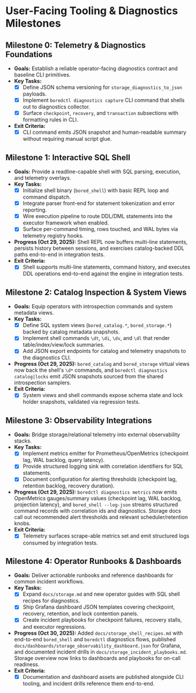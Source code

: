 # User-Facing Tooling & Diagnostics Milestones

## Milestone 0: Telemetry & Diagnostics Foundations
- **Goals:** Establish a reliable operator-facing diagnostics contract and baseline CLI primitives.
- **Key Tasks:**
  - [x] Define JSON schema versioning for `storage_diagnostics_to_json` payloads.
  - [x] Implement `boredctl diagnostics capture` CLI command that shells out to diagnostics collector.
  - [x] Surface `checkpoint`, `recovery`, and `transaction` subsections with formatting rules in CLI.
- **Exit Criteria:**
  - [x] CLI command emits JSON snapshot and human-readable summary without requiring manual script glue.

## Milestone 1: Interactive SQL Shell
- **Goals:** Provide a readline-capable shell with SQL parsing, execution, and telemetry overlays.
- **Key Tasks:**
  - [x] Initialize shell binary (`bored_shell`) with basic REPL loop and command dispatch.
  - [x] Integrate parser front-end for statement tokenization and error reporting.
  - [x] Wire execution pipeline to route DDL/DML statements into the executor framework when enabled.
  - [x] Surface per-command timing, rows touched, and WAL bytes via telemetry registry hooks.
- **Progress (Oct 29, 2025):** Shell REPL now buffers multi-line statements, persists history between sessions, and exercises catalog-backed DDL paths end-to-end in integration tests.
- **Exit Criteria:**
  - [x] Shell supports multi-line statements, command history, and executes DDL operations end-to-end against the engine in integration tests.

## Milestone 2: Catalog Inspection & System Views
- **Goals:** Equip operators with introspection commands and system metadata views.
- **Key Tasks:**
  - [x] Define SQL system views (`bored_catalog.*`, `bored_storage.*`) backed by catalog metadata snapshots.
  - [x] Implement shell commands `\dt`, `\di`, `\dv`, and `\dl` that render table/index/view/lock summaries.
  - [x] Add JSON export endpoints for catalog and telemetry snapshots to the diagnostics CLI.
- **Progress (Oct 29, 2025):** `bored_catalog` and `bored_storage` virtual views now back the shell's `\d*` commands, and `boredctl diagnostics catalog|locks` emit JSON snapshots sourced from the shared introspection samplers.
- **Exit Criteria:**
  - [x] System views and shell commands expose schema state and lock holder snapshots, validated via regression tests.

## Milestone 3: Observability Integrations
- **Goals:** Bridge storage/relational telemetry into external observability stacks.
- **Key Tasks:**
  - [x] Implement metrics emitter for Prometheus/OpenMetrics (checkpoint lag, WAL backlog, query latency).
  - [x] Provide structured logging sink with correlation identifiers for SQL statements.
  - [x] Document configuration for alerting thresholds (checkpoint lag, retention backlog, recovery duration).
- **Progress (Oct 29, 2025):** `boredctl diagnostics metrics` now emits OpenMetrics gauges/summary values (checkpoint lag, WAL backlog, projection latency), and `bored_shell --log-json` streams structured command records with correlation ids and diagnostics. Storage docs call out recommended alert thresholds and relevant scheduler/retention knobs.
- **Exit Criteria:**
  - [x] Telemetry surfaces scrape-able metrics set and emit structured logs consumed by integration tests.

## Milestone 4: Operator Runbooks & Dashboards
- **Goals:** Deliver actionable runbooks and reference dashboards for common incident workflows.
- **Key Tasks:**
  - [x] Expand `docs/storage.md` and new operator guides with SQL shell recipes for diagnostics.
  - [x] Ship Grafana dashboard JSON templates covering checkpoint, recovery, retention, and lock contention panels.
  - [x] Create incident playbooks for checkpoint failures, recovery stalls, and executor regressions.
- **Progress (Oct 30, 2025):** Added `docs/storage_shell_recipes.md` with end-to-end `bored_shell` and `boredctl` diagnostics flows, published `docs/dashboards/storage_observability_dashboard.json` for Grafana, and documented incident drills in `docs/storage_incident_playbooks.md`. Storage overview now links to dashboards and playbooks for on-call readiness.
- **Exit Criteria:**
  - [x] Documentation and dashboard assets are published alongside CLI tooling, and incident drills reference them end-to-end.
